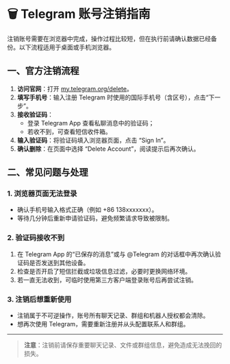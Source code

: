 # 🗑️ Telegram 账号注销指南

注销账号需要在浏览器中完成，操作过程比较短，但在执行前请确认数据已经备份。以下流程适用于桌面或手机浏览器。

## 一、官方注销流程
1. **访问官网**：打开 [my.telegram.org/delete](https://my.telegram.org/delete)。
2. **填写手机号**：输入注册 Telegram 时使用的国际手机号（含区号），点击“下一步”。
3. **接收验证码**：
   - 登录 Telegram App 查看私聊消息中的验证码；
   - 若收不到，可查看短信收件箱。
4. **输入验证码**：将验证码填入浏览器页面，点击 “Sign In”。
5. **确认删除**：在页面中选择 “Delete Account”，阅读提示后再次确认。

## 二、常见问题与处理

### 1. 浏览器页面无法登录
- 确认手机号输入格式正确（例如 +86 138xxxxxxx）。
- 等待几分钟后重新申请验证码，避免频繁请求导致被限制。

### 2. 验证码接收不到
1. 在 Telegram App 的“已保存的消息”或与 @Telegram 的对话框中再次确认验证码是否发送到其他设备。
2. 检查是否开启了短信拦截或垃圾信息过滤，必要时更换网络环境。
3. 若一直无法收到，可临时使用第三方客户端登录账号后再尝试注销。

### 3. 注销后想重新使用
- 注销属于不可逆操作，账号所有聊天记录、群组和机器人授权都会清除。
- 想再次使用 Telegram，需要重新注册并从头配置联系人和群组。

---

> **注意**：注销前请保存重要聊天记录、文件或群组信息，避免造成无法挽回的损失。
